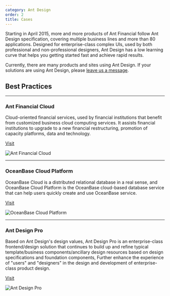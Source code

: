 ```yaml
---
category: Ant Design
order: 2
title: Cases
---
```


Starting in April 2015, more and more products of Ant Financial follow Ant Design specification, covering multiple business lines and more than 80 applications. Designed for enterprise-class complex UIs, used by both professional and non-professional designers, Ant Design has a low learning curve that helps you getting started fast and achieve rapid results.

Currently, there are many products and sites using Ant Design. If your solutions are using Ant Design, please [leave us a message](https://github.com/ant-design/ant-design/issues/477).

## Best Practices

---

### Ant Financial Cloud

Cloud-oriented financial services, used by financial institutions that benefit from customized business cloud computing services.
It assists financial institutions to upgrade to a new financial restructuring, promotion of capacity platforms, data and technology.

[Visit](https://www.cloud.alipay.com)

![Ant Financial Cloud](https://gw.alipayobjects.com/zos/rmsportal/KtMLtXsTucsJLWgfwZcw.png)

---

### OceanBase Cloud Platform

OceanBase Cloud is a distributed relational database in a real sense, and OceanBase Cloud Platform is the OceanBase cloud-based database service that can help users quickly create and use OceanBase service.

[Visit](http://oceanbase.alipay.com)

![OceanBase Cloud Platform](https://gw.alipayobjects.com/zos/rmsportal/hhtmRPAtPsUhwHpULFuu.png)

---

### Ant Design Pro

Based on Ant Design's design values, Ant Design Pro is an enterprise-class frontend/design solution that continues to build up and refine typical template/business components/ancillary design resources based on design specifications and foundation components, Further enhance the experience of "users" and "designers" in the design and development of enterprise-class product design.

[Visit](https://pro.ant.design)

![Ant Design Pro](https://gw.alipayobjects.com/zos/rmsportal/KZIUjJJZTEqMOgBHQkCb.png)
